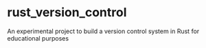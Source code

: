 # rust_version_control
An experimental project to build a version control system in Rust for educational purposes
